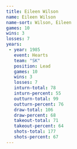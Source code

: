 ```yaml
---
title: Eileen Wilson
name: Eileen Wilson
name-sort: Wilson, Eileen
games: 10
wins: 3
losses: 7
years:
 - year: 1985
   event: Hearts
   team: "SK"
   position: Lead
   games: 10
   wins: 3
   losses: 7
   inturn-total: 78
   inturn-percent: 55
   outturn-total: 99
   outturn-percent: 76
   draw-total: 106
   draw-percent: 68
   takeout-total: 71
   takeout-percent: 64
   shots-total: 177
   shots-percent: 67
---
```

